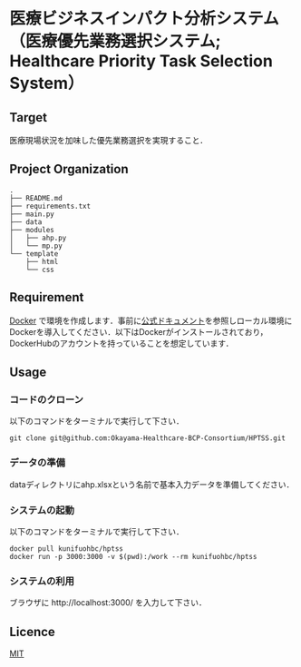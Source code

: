 # 医療ビジネスインパクト分析システム（医療優先業務選択システム; Healthcare Priority Task Selection System）

## Target

医療現場状況を加味した優先業務選択を実現すること．

## Project Organization

    .
    ├── README.md
    ├── requirements.txt
    ├── main.py
    ├── data
    ├── modules
    │   ├── ahp.py
    │   └── mp.py
    └── template
        ├── html
        └── css

## Requirement

[Docker](https://www.docker.com/) で環境を作成します．事前に[公式ドキュメント](https://docs.docker.com/)を参照しローカル環境にDockerを導入してください．以下はDockerがインストールされており，DockerHubのアカウントを持っていることを想定しています．

## Usage

### コードのクローン

以下のコマンドをターミナルで実行して下さい．
```shell
git clone git@github.com:Okayama-Healthcare-BCP-Consortium/HPTSS.git
```

### データの準備

dataディレクトリにahp.xlsxという名前で基本入力データを準備してください．

### システムの起動

以下のコマンドをターミナルで実行して下さい．
```shell
docker pull kunifuohbc/hptss
docker run -p 3000:3000 -v $(pwd):/work --rm kunifuohbc/hptss
```

### システムの利用

ブラウザに http://localhost:3000/ を入力して下さい．

## Licence

[MIT](https://github.com/tcnksm/tool/blob/master/LICENCE)
